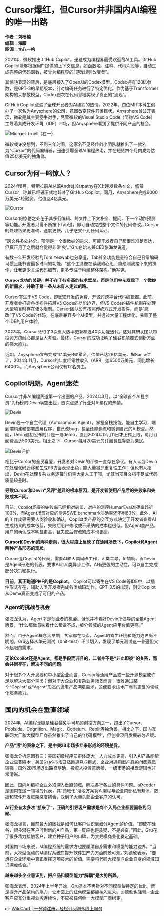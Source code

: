# Cursor爆红，但Cursor并非国内AI编程的唯一出路

**作者：刘杨楠**  
**编辑：海腰**  
**图源：文心一格**

2021年，微软推出GitHub Copilot，迅速成为编程界最受欢迎的AI工具。GitHub Copilot能够根据用户提供的上下文信息，如函数名、注释、代码片段等，自动生成完整的代码函数，被誉为编程界的“游戏规则改变者”。

其惊艳表现的背后，是底层接入了OpenAI的Codex模型。Codex拥有120亿参数，是GPT-3的早期版本，针对编码任务进行了特定优化。作为基于Transformer架构的大参数模型，Codex首次在代码领域实现了真正的“涌现”。

GitHub Copilot点燃了全球开发者对AI编程的热情。2022年，四位MIT本科生创办了一家名为Anysphere的公司，意图改变软件开发现状。Anysphere曾公开表示，微软是其主要竞争对手，尽管微软的Visual Studio Code（简称VS Code）主导着集成开发环境（IDE）市场，但Anysphere看到了提供不同产品的机会。

![Michael Truell（右一）](https://bbtdd.com/img/49248760618170.webp)

微软或许没想到，不到三年时间，这家名不见经传的小团队就推出了一款名为“Cursor”的代码编辑器，迅速引爆全球AI编程热潮，并在短短四个月内成为估值25亿美元的独角兽。

## Cursor为何一鸣惊人？

2024年8月，特斯拉前AI总监Andrej Karpathy在X上连发数条推文，盛赞Cursor，称其已经碾压式地超过了GitHub Copilot。同月，Anysphere完成6000万美元A轮融资，估值达4亿美元。

![Cursor](https://bbtdd.com/img/972007825788605.webp)

Cursor的惊艳之处在于其多行编辑、跨文件上下文补全、提问、下一个动作预测等功能。开发者只需不断按下Tab键，即可自动完成整个文件的代码修改。Cursor的处理结果更准确、速度更快，几乎感受不到任何延迟。

“跨文件多处补全、预测是一个很微妙的需求，可能开发者自己都很难准确表达，但真正用了之后就会觉得非常‘爽’。”Gru创始人兼CEO张海龙说道。

有数十年开发经验的Tom Yedwab也分享道，Tab补全功能是最符合自己日常编码习惯且能节省最多时间的功能。“这个工具像在读我的心思，能预测我接下来的操作，让我更少关注代码细节，更多专注于构建整体架构。”他写道。

**Cursor成功的关键，并不在于有多高的技术壁垒，而是他们率先发现了一个微妙的新需求，并敢于赌一条从未有人走过的路。**

Cursor寄生于VS Code，即微软开发的免费、开源的跨平台代码编辑器。此前，开发者会打造各类插件拓展VS Code的功能边界，但VS Code的插件机制在处理大型项目时存在诸多限制。Cursor团队没有按照传统方式开发插件，而是“魔改”了VS Code的代码，在底层兼容多个AI模型，并通过大量工程优化，完善了整个IDE的用户体验。

2023年，Cursor进行了3次重大版本更新和近40次功能迭代，这对其研发团队和投资方的耐心都是巨大考验。最终，Cursor的成功证明了硅谷在颠覆式创新方面的强大能力。

近期，Anysphere宣布完成1亿美元B轮融资，估值已达26亿美元。据Sacra估计，2024年11月，Cursor的年度经常性收入（ARR）达6500万美元，同比增长6400%。而Anysphere公司仅有12名员工。

## Copilot明朗，Agent迷茫

Cursor并非AI编程赛道第一个出圈的产品。2024年3月，以“全球首个AI程序员”为标榜的Devin横空出世，首次点燃了行业对AI编程的热情。

![Devin](https://bbtdd.com/img/718204908062.webp)

Devin是一个自主代理（Autonomous Agent），掌握全栈技能，能自主学习，端到端构建和部署应用程序，自己改bug，甚至还能训练和微调自己的AI模型。然而，Devin最初公布的只是一段demo，直到2024年12月11日才正式上线，每月订阅费高达500美元。相比之下，Cursor每月20美元的订阅费显得更为亲民。

![Devin评价](https://bbtdd.com/img/331370149113.webp)

相比于Cursor的全民喜爱，开发者对Devin的评价一直存在争议。有人认为Devin在处理代码迁移和生成PR方面表现出色，能大量减少重复性工作；但也有人指出，Devin在处理复杂业务逻辑时仍需大量人工干预，尤其当项目文档不足或代码质量较差时。

**导致Cursor和Devin“风评”差异的根本原因，是开发者使用产品后的失败率和失败成本不同。**

目前，Copilot场景的失败率已经相对较低，对应的测评HumanEval准确率趋近100%，而Agent场景对应的测评SWE benchmark准确率还不到60%。此外，AI的工作成果需要人类验收和确认，Copilot类产品的交互方式决定了开发者查看AI生成结果的成本很低，失败后用户修改或不采纳的成本也很低。但Agent类产品，用户的确认成本明显更高，且失败后修改的成本也更高。

**Cursor和Devin的两种走向，很大程度上反映了在通用场景下，Copilot和Agent两种产品形态的现状。**

Cursor是Copilot的代表，需要AI和人类同步工作，人类主导，AI辅助。而Devin是Agent形态的代表，要求AI和人类异步工作，AI有更强的主动性，可以自主完成部分决策和执行。

**目前，真正跑通PMF的是Copilot。** Copilot可以寄生在VS Code等IDE中，以插件形式存在，辅助人类开发者完成各类编码动作。GPT-3.5的出现，则让Copilot从Demo真正变成了可用的产品。

### Agent的挑战与机会

张海龙认为，Agent才是创业者的机会。但他并不看好Devin所倡导的全能Agent愿景，“什么都做意味着什么都做不成，细分领域的Agent应用价值更高。”

然而，由于Agent概念太早期，各家都在探索，Agent的寄生环境和能力边界尚不明朗。Gru选择从单元测试（Unit-test）环节切入，发现了单元测试这一普遍但又不起眼的需求。

**无论Copilot还是Agent，都是手段而非目的，二者并不是“非此即彼”的关系，而会共同存在，解决不同的问题。**

对于很多个人开发者和中小型企业而言，Cursor等通用产品或一些开源模型或许足以解决大部分需求；但对于大企业和复杂业务场景而言，很难通过某个“Copilot”或“Agent”形态的通用产品满足需求，这便要求技术厂商有更强的领域化服务能力。

## 国内的机会在垂直领域

2024年，AI编程无疑是硅谷最炙手可热的创投方向之一，跑出了Cursor、Poolside、Cognition、Magic、Codeium、Replit等独角兽。相比之下，国内互联网大厂和大模型厂商虽然推出了自己的“代码模型”，但创业项目发展较为迟缓。

**产品“浅”的表象之下，是中美2B市场多年来形成的环境差异。**

张海龙分析原因有三：美国初级程序员群体庞大，人力成本更高，引入AI产品能帮企业显著降本；美国SaaS市场已经跑通PLG模式，企业对通用型产品的付费意愿较强；国外2B市场退出路径明确，投资人投资意愿强，一级市场的接盘逻辑也非常清晰。

因此，国内AI编程企业必须深入垂直领域，解决各行各业的具体问题。aiXcoder是国内在这一领域的代表，其“领域化”落地方案将AI编程与企业内部私有知识、数据和软件开发框架深度耦合，受到了大量头部企业客户的认可。

**AI行业有太多次“狼来了”，正确的引导客户需求是每个入局企业都要面临的问题。**

张海龙坦言，目前最大的困扰是如何让客户认识到细分Agent的价值。“即使在硅谷，很多潜在客户听到新的AI产品，第一反应也是质疑，不是兴奋。”因此，Gru花了很多精力接触客户，建立种子用户的口碑，为大规模商业化奠定基础。

对国内市场来说，AI编程系统的需求方也要厘清自身需求和模型的能力边界。“当前，大模型驱动的AI编程系统在提升软件生产力方面前景可观。”刘德欣表示，“要想在企业环境中真正发挥这项技术的价值，需要将代码大模型与企业自身的领域知识深度结合。”

**越来越多企业意识到，把产品和模型能力“解耦”是大势所趋。**

张海龙表示，2024年上半年开始，Gru基本不再针对不同模型做特定的优化，而是提升产品架构的能力，让市面上的任何模型都能接入进来。刘德欣也强调，企业客户应充分重视业务连续性，不应被任何单一大模型厂商绑定。

👉 [WildCard | 一分钟注册，轻松订阅海外线上服务](https://bbtdd.com/WildCard)